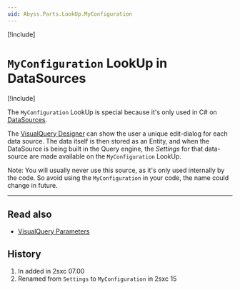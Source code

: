 ```yaml
---
uid: Abyss.Parts.LookUp.MyConfiguration
---
```


[!include[](~/assets/features/look-up-system.md)]

# `MyConfiguration` LookUp in DataSources

[!include[](~/pages/basics/stack/_shared-float-summary.md)]
<style>.context-box-summary .lookup-sources { visibility: visible; } </style>

The `MyConfiguration` LookUp is special because it's only used in C# on [DataSources](xref:NetCode.DataSources.Index).

The [VisualQuery Designer](xref:Basics.Query.VisualQuery.Index) can show the user a unique edit-dialog for each data source. The data itself is then stored as an Entity, and when the DataSource is being built in the Query engine, the _Settings_ for that data-source are made available on the `MyConfiguration` LookUp.

Note: You will usually never use this source, as it's only used internally by the code.
So avoid using the `MyConfiguration` in your code, the name could change in future.

---

## Read also

* [VisualQuery Parameters](xref:Basics.Query.Parameters.Index)

## History

1. In added in 2sxc 07.00
1. Renamed from `Settings` to `MyConfiguration` in 2sxc 15

